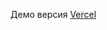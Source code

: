 Демо версия <a href ='[https://react-quiz-wek6.vercel.app](https://react-quiz-six-delta.vercel.app/)'>Vercel</a>
